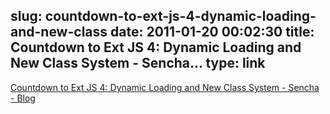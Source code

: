slug: countdown-to-ext-js-4-dynamic-loading-and-new-class
date: 2011-01-20 00:02:30
title: Countdown to Ext JS 4: Dynamic Loading and New Class System - Sencha...
type: link
---

[Countdown to Ext JS 4: Dynamic Loading and New Class System - Sencha - Blog](http://www.sencha.com/blog/2011/01/19/countdown-to-ext-js-4-dynamic-loading-and-new-class-system/)

